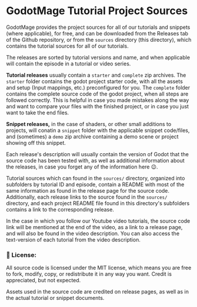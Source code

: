 # GodotMage Tutorial Project Sources
GodotMage provides the project sources for all of our tutorials and snippets (where applicable), for free, and can be downloaded from the Releases tab of the Github repository, or from the `sources` directory (this directory), which contains the tutorial sources for all of our tutorials.

The releases are sorted by tutorial versions and name, and when applicable will contain the episode in a tutorial or video series. 

**Tutorial releases** usually contain a `starter` and `complete` zip archives. The `starter` folder contains the godot project starter code, with all the assets and setup (Input mappings, etc.) preconfigured for you. The `complete` folder contains the complete source code of the godot project, when all steps are followed correctly. This is helpful in case you made mistakes along the way and want to compare your files with the finished project, or in case you just want to take the end files.

**Snippet releases,** in the case of shaders, or other small additions to projects, will conatin a `snippet` folder with the applicable snippet code/files, and (sometimes) a `demo` zip archive containing a demo scene or project showing off this snippet.

Each release's description will usually contain the version of Godot that the source code has been tested with, as well as additional information about the releases, in case you forget any of the information here 😉.

Tutorial sources which can found in the `sources/` directory, organized into subfolders by tutorial ID and episode, contain a README with most of the same information as found in the release page for the source code. Additionally, each release links to the source found in the `sources/` directory, and each project README file found in this directory's subfolders contains a link to the corresponding release.

In the case in which you follow our Youtube video tutorials, the source code link will be mentioned at the end of the video, as a link to a release page, and will also be found in the video description. You can also access the text-version of each tutorial from the video description.

### 📃 License:
All source code is licensed under the MIT license, which means you are free to fork, modify, copy, or redistribute it in any way you want. Credit is appreciated, but not expected. 

Assets used in the source code are credited on release pages, as well as in the actual tutorial or snippet documents.
